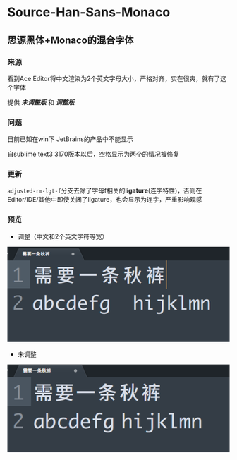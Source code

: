 # Source-Han-Sans-Monaco
## 思源黑体+Monaco的混合字体

### 来源
看到Ace Editor将中文渲染为2个英文字母大小，严格对齐，实在很爽，就有了这个字体

提供 ***未调整版*** 和 ***调整版***

### 问题
目前已知在win下 JetBrains的产品中不能显示

自sublime text3 3170版本以后，空格显示为两个的情况被修复

### 更新
`adjusted-rm-lgt-f`分支去除了字母f相关的**ligature**(连字特性)，否则在Editor/IDE/其他中即使关闭了ligature，也会显示为连字，严重影响观感



### 预览

- 调整（中文和2个英文字符等宽）

![](https://github.com/eceilx/Source-Han-Sans-Monaco/blob/master/%E5%AF%B9%E9%BD%90.png)


- 未调整

![](https://github.com/eceilx/Source-Han-Sans-Monaco/blob/master/%E6%9C%AA%E5%AF%B9%E9%BD%90.png)
